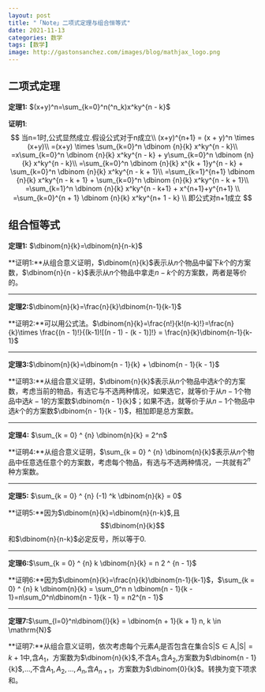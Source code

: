 ```yaml
---
layout: post
title: "「Note」二项式定理与组合恒等式"
date: 2021-11-13
categories: 数学
tags: [数学]
image: http://gastonsanchez.com/images/blog/mathjax_logo.png
---
```




<!-- more -->



## 二项式定理

**定理$1$:** $(x+y)^n=\sum_{k=0}^n(^n_k)x^ky^{n - k}$

**证明$1$**:
$$
当n=1时,公式显然成立.假设公式对于n成立\\
(x+y)^{n+1} = (x + y)^n \times (x+y)\\
=(x+y) \times \sum_{k=0}^n \dbinom {n}{k} x^ky^{n - k}\\
=x\sum_{k=0}^n \dbinom {n}{k} x^ky^{n - k} + y\sum_{k=0}^n \dbinom {n}{k} x^ky^{n - k}\\
=\sum_{k=0}^n \dbinom {n}{k} x^{k + 1}y^{n - k} + \sum_{k=0}^n \dbinom {n}{k} x^ky^{n - k + 1}\\
=\sum_{k=1}^{n+1} \dbinom {n}{k} x^ky^{n - k + 1} + \sum_{k=0}^n \dbinom {n}{k} x^ky^{n - k + 1}\\
=\sum_{k=1}^n \dbinom {n}{k} x^ky^{n - k+1} + x^{n+1}+y^{n+1} \\
=\sum_{k=0}^{n + 1} \dbinom {n}{k} x^ky^{n+ 1 - k} \\
即公式对n+1成立
$$

## 组合恒等式

**定理$1$:** $\dbinom{n}{k}=\dbinom{n}{n-k}$

**证明$1$:**从组合意义证明，$\dbinom{n}{k}$表示从$n$个物品中留下$k$个的方案数，$\dbinom{n}{n - k}$表示从$n$个物品中拿走$n-k$个的方案数，两者是等价的。

----

**定理$2$:**$\dbinom{n}{k}=\frac{n}{k}\dbinom{n-1}{k-1}$

**证明$2$:**可以用公式法。$\dbinom{n}{k}=\frac{n!}{k!(n-k)!}=\frac{n}{k}\times \frac{(n - 1)!}{(k-1)![(n - 1) - (k - 1)]!} = \frac{n}{k}\dbinom{n-1}{k-1}$

----

**定理$3$:**$\dbinom{n}{k}=\dbinom{n - 1}{k} + \dbinom{n - 1}{k - 1}$

**证明$3$:**从组合意义证明，$\dbinom{n}{k}$表示从$n$个物品中选$k$个的方案数，考虑当前的物品，有选它与不选两种情况，如果选它，就等价于从$n - 1$个物品中选$k - 1$的方案数$\dbinom{n - 1}{k}$；如果不选，就等价于从$n - 1$个物品中选$k$个的方案数$\dbinom{n - 1}{k - 1}$，相加即是总方案数。

----

**定理$4$:** $\sum_{k = 0} ^ {n} \dbinom{n}{k} = 2^n$

**证明$4$:**从组合意义证明，$\sum_{k = 0} ^ {n} \dbinom{n}{k}$表示从$n$个物品中任意选任意个的方案数，考虑每个物品，有选与不选两种情况，一共就有$2^n$种方案数。

----

**定理$5$:** $\sum_{k = 0} ^ {n} (-1) ^k \dbinom{n}{k} = 0$

**证明$5$:**因为$\dbinom{n}{k}=\dbinom{n}{n-k}$,且$$\dbinom{n}{k}$$ 和$\dbinom{n}{n-k}$必定反号，所以等于$0$.

----

**定理$6$:**$\sum_{k = 0} ^ {n} k \dbinom{n}{k} = n 2 ^ {n - 1}$

**证明$6$:**因为$\dbinom{n}{k}=\frac{n}{k}\dbinom{n-1}{k-1}$，$\sum_{k = 0} ^ {n} k \dbinom{n}{k} = \sum_0^n n \dbinom{n - 1}{k - 1}=n\sum_0^n\dbinom{n - 1}{k - 1} = n2^{n - 1}$

----

**定理$7$:**$\sum_{l=0}^n\dbinom{l}{k} = \dbinom{n + 1}{k + 1} n, k \in \mathrm{N}$

**证明$7$:**从组合意义证明，依次考虑每个元素$A_i$是否包含在集合$\mathrm{S}|\mathrm{S} \in \mathrm{A},|\mathrm{S}|=k+1$中,含$A_1$，方案数为$\dbinom{n}{k}$,不含$A_1$,含$A_2$,方案数为$\dbinom{n - 1}{k}$,$\dots$,不含$A_1, A_2, \dots, A_{n}$,含$A_{n+1}$，方案数为$\dbinom{0}{k}$。转换为变下项求和。